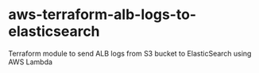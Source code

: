 # aws-terraform-alb-logs-to-elasticsearch
Terraform module to send ALB logs from S3 bucket to ElasticSearch using AWS Lambda

